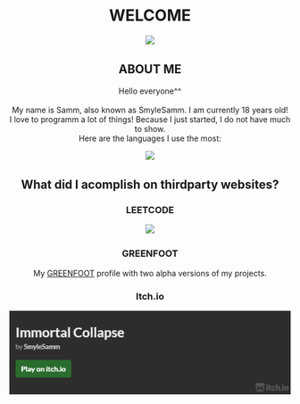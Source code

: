 <div align="center">
  <head>
    <h1>WELCOME</h1>
    <img src="https://wallpapers.com/images/high/anime-city-pictures-74w17qpiho3r8z01.webp">
  </head>
  <body>
    <h2>ABOUT ME</h2>
    <p>
      Hello everyone^^<br><br>
      My name is Samm, also known as SmyleSamm. I am currently 18 years old!<br>
      I love to programm a lot of things! Because I just started, I do not have much to show.<br>
      Here are the languages I use the most:<br>
      <div align="center">
        <img src="https://github-readme-stats.vercel.app/api/top-langs/?username=SmyleSamm&layout=compact&theme=dark">
      </div>
    <h2>What did I acomplish on thirdparty websites?</h2>
    <h3>LEETCODE</h3>
    <img src="https://leetcard.jacoblin.cool/Smyle_Samm?theme=dark&font=Noto%20Sans%20Osage"><br>
    <h3>GREENFOOT</h3>
    <p>My <a href="https://www.greenfoot.org/users/66328">GREENFOOT</a> profile with two alpha versions of my projects.</p>
    <h3>Itch.io</h3>
    <a href="https://smylesamm.itch.io/immortal-collapse">
      <img src="image2.png">
    </a>
  </body>
  <footer>
    
  </footer>
  
</div>

